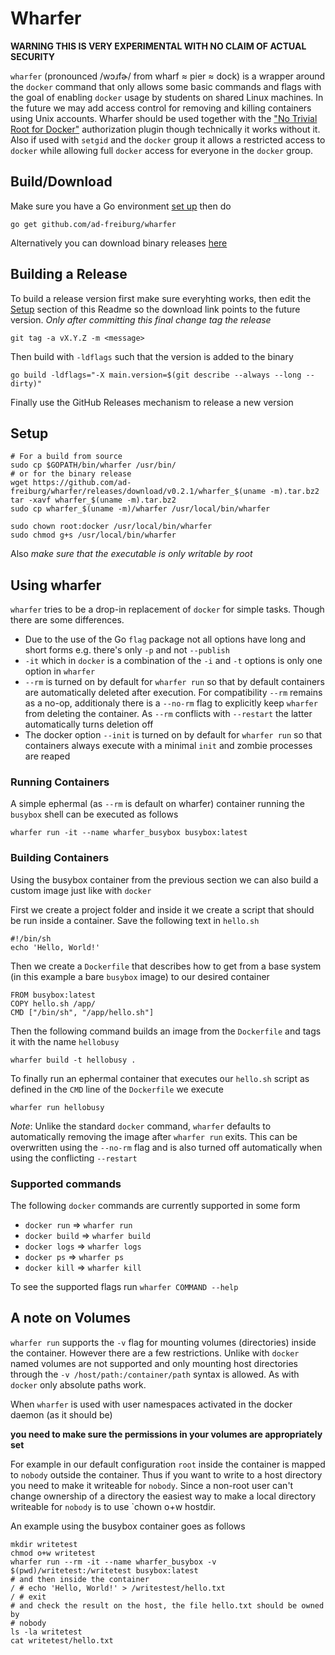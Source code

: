 Wharfer
=======
**WARNING THIS IS VERY EXPERIMENTAL WITH NO CLAIM OF ACTUAL SECURITY**

`wharfer` (pronounced /wɔɹfɚ/ from wharf ≈ pier ≈ dock) is a wrapper around the
`docker` command that only allows some basic commands and flags with the goal
of enabling `docker` usage by students on shared Linux machines. In the future
we may add access control for removing and killing containers using Unix
accounts.  Wharfer should be used together with the ["No Trivial Root for
Docker"](https://github.com/ad-freiburg/docker-no-trivial-root) authorization
plugin though technically it works without it. Also if used with `setgid` and
the `docker` group it allows a restricted access to `docker` while allowing
full `docker` access for everyone in the `docker` group.

Build/Download
--------------
Make sure you have a Go environment [set up](https://golang.org/doc/install)
then do

    go get github.com/ad-freiburg/wharfer

Alternatively you can download binary releases
[here](https://github.com/ad-freiburg/wharfer/releases)

Building a Release
------------------
To build a release version first make sure everyhting works, then edit the
[Setup](#Setup) section of this Readme so the download link points to the
future version. *Only after committing this final change tag the release*

    git tag -a vX.Y.Z -m <message>

Then build with `-ldflags` such that the version is added to the binary

    go build -ldflags="-X main.version=$(git describe --always --long --dirty)"

Finally use the GitHub Releases mechanism to release a new version

Setup
-----

    # For a build from source
    sudo cp $GOPATH/bin/wharfer /usr/bin/
    # or for the binary release
    wget https://github.com/ad-freiburg/wharfer/releases/download/v0.2.1/wharfer_$(uname -m).tar.bz2
    tar -xavf wharfer_$(uname -m).tar.bz2
    sudo cp wharfer_$(uname -m)/wharfer /usr/local/bin/wharfer

    sudo chown root:docker /usr/local/bin/wharfer
    sudo chmod g+s /usr/local/bin/wharfer

Also *make sure that the executable is only writable by root*

Using wharfer
-------------
`wharfer` tries to be a drop-in replacement of `docker` for simple tasks. Though
there are some differences.

- Due to the use of the Go `flag` package not all options have long and short
  forms e.g. there's only `-p` and not `--publish`
- `-it` which in `docker` is a combination of the `-i` and `-t` options is only
  one option in `wharfer`
- `--rm` is turned on by default for `wharfer run` so that by default
  containers are automatically deleted after execution. For compatibility
  `--rm` remains as a no-op, additionaly there is a `--no-rm` flag to
  explicitly keep `wharfer` from deleting the container. As `--rm` conflicts
  with `--restart` the latter automatically turns deletion off
- The docker option `--init` is turned on by default for `wharfer run` so that
  containers always execute with a minimal `init` and zombie processes are
  reaped

### Running Containers

A simple ephermal (as `--rm` is default on wharfer) container running the
`busybox` shell can be executed as follows

    wharfer run -it --name wharfer_busybox busybox:latest

### Building Containers
Using the busybox container from the previous section we can also build
a custom image just like with `docker`

First we create a project folder and inside it we create a script that should
be run inside a container. Save the following text in `hello.sh`

    #!/bin/sh
    echo 'Hello, World!'

Then we create a `Dockerfile` that describes how to get from a base system (in
this example a bare `busybox` image) to our desired container

    FROM busybox:latest
    COPY hello.sh /app/
    CMD ["/bin/sh", "/app/hello.sh"]

Then the following command builds an image from the `Dockerfile` and tags it
with the name `hellobusy`

    wharfer build -t hellobusy .

To finally run an ephermal container that executes our `hello.sh` script as
defined in the `CMD` line of the `Dockerfile` we execute

    wharfer run hellobusy

*Note*: Unlike the standard  `docker` command, `wharfer` defaults to
automatically removing the image after `wharfer run` exits. This can be
overwritten using the `--no-rm` flag and is also turned off automatically when
using the conflicting `--restart`

### Supported commands

The following `docker` commands are currently supported in some form

- `docker run` ⇒ `wharfer run`
- `docker build` ⇒ `wharfer build`
- `docker logs` ⇒ `wharfer logs`
- `docker ps` ⇒ `wharfer ps`
- `docker kill` ⇒ `wharfer kill`

To see the supported flags run `wharfer COMMAND --help`

A note on Volumes
-----------------
`wharfer run` supports the `-v` flag for mounting volumes (directories) inside
the container. However there are a few restrictions. Unlike with `docker` named
volumes are not supported and only mounting host directories through the `-v
/host/path:/container/path` syntax is allowed. As with `docker` only absolute
paths work.

When `wharfer` is used with user namespaces activated in the docker daemon (as
it should be)

**you need to make sure the permissions in your volumes are appropriately set**

For example in our default configuration `root` inside the container is mapped
to `nobody` outside the container. Thus if you want to write to a host
directory you need to make it writeable for `nobody`. Since a non-root user
can't change ownership of a directory the easiest way to make a local directory
writeable for `nobody` is to use `chown o+w hostdir.

An example using the busybox container goes as follows

    mkdir writetest
    chmod o+w writetest
    wharfer run --rm -it --name wharfer_busybox -v $(pwd)/writetest:/writetest busybox:latest
    # and then inside the container
    / # echo 'Hello, World!' > /writestest/hello.txt
    / # exit
    # and check the result on the host, the file hello.txt should be owned by
    # nobody
    ls -la writetest
    cat writetest/hello.txt
